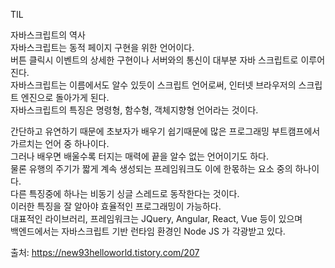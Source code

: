 TIL<br>

자바스크립트의 역사<br>
자바스크립트는 동적 페이지 구현을 위한 언어이다.<br>
버튼 클릭시 이벤트의 상세한 구현이나 서버와의 통신이 대부분 자바 스크립트로 이루어진다.<br>
자바스크립트는 이름에서도 알수 있듯이 스크립트 언어로써, 인터넷 브라우저의 스크립트 엔진으로 돌아가게 된다.<br>
자바스크립트의 특징은 명령형, 함수형, 객체지향형 언어라는 것이다.<br>

간단하고 유연하기 때문에 초보자가 배우기 쉽기때문에 많은 프로그래밍 부트캠프에서 가르치는 언어 중 하나이다.<br>
그러나 배우면 배울수록 터지는 매력에 끝을 알수 없는 언어이기도 하다.<br>
물론 유행의 주기가 짧게 계속 생성되는 프레임워크도 이에 한몫하는 요소 중의 하나이다.<br>
다른 특징중에 하나는 비동기 싱글 스레드로 동작한다는 것이다.<br>
이러한 특징을 잘 알아야 효율적인 프로그래밍이 가능하다. <br>
대표적인 라이브러리, 프레임워크는 JQuery, Angular, React, Vue 등이 있으며<br>
백엔드에서는 자바스크립트 기반 런타임 환경인 Node JS 가 각광받고 있다.<br>

출처: https://new93helloworld.tistory.com/207